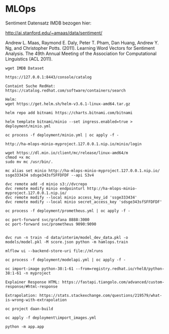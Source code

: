 # MLOps

Sentiment Datensatz IMDB bezogen hier:

http://ai.stanford.edu/~amaas/data/sentiment/

Andrew L. Maas, Raymond E. Daly, Peter T. Pham, Dan Huang, Andrew Y. Ng, and Christopher Potts. (2011). Learning Word Vectors for Sentiment Analysis. The 49th Annual Meeting of the Association for Computational Linguistics (ACL 2011).

```
wget IMDB Dataset

https://127.0.0.1:8443/console/catalog

Containt Suche RedHat:
https://catalog.redhat.com/software/containers/search

Helm:
wget https://get.helm.sh/helm-v3.6.1-linux-amd64.tar.gz

helm repo add bitnami https://charts.bitnami.com/bitnami

helm template bitnami/minio --set ingress.enabled=true > deployment/minio.yml

oc process -f deployment/minio.yml | oc apply -f -

http://ha-mlops-minio-myproject.127.0.0.1.nip.io/minio/login

wget https://dl.min.io/client/mc/release/linux-amd64/m
chmod +x mc
sudo mv mc /usr/bin/.

mc alias set minio http://ha-mlops-minio-myproject.127.0.0.1.nip.io/ ssge333434 sdsge343sfSFFDFDF --api S3v4

dvc remote add -d minio s3://dvcrepo
dvc remote modify minio endpointurl http://ha-mlops-minio-myproject.127.0.0.1.nip.io/ 
dvc remote modify --local minio access_key_id 'ssge333434'
dvc remote modify --local minio secret_access_key 'sdsge343sfSFFDFDF'

oc process -f deployment/prometheus.yml | oc apply -f -

oc port-forward svc/grafana 8888:3000
oc port-forward svc/prometheus 9090:9090


dvc run -n train -d data/interim/model_dev_data.pkl -o models/model.pkl -M score.json python -m hamlops.train

mlflow ui --backend-store-uri file://mlruns

oc process -f deployment/modelapi.yml | oc apply -f -

oc import-image python-38:1-61 --from=registry.redhat.io/rhel8/python-38:1-61 -n myproject 

Explainer Response HTML: https://fastapi.tiangolo.com/advanced/custom-response/#html-response

Extrapolation: https://stats.stackexchange.com/questions/219579/what-is-wrong-with-extrapolation

oc project daan-build

oc apply -f deployment\import_images.yml

python -m app.app

